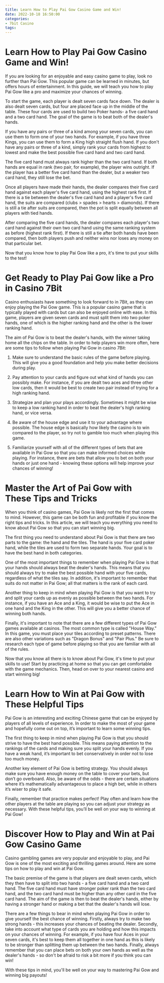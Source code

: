 ```yaml
---
title: Learn How to Play Pai Gow Casino Game and Win! 
date: 2022-10-18 16:50:00
categories:
- 7bit Casino
tags:
---
```



#  Learn How to Play Pai Gow Casino Game and Win! 

If you are looking for an enjoyable and easy casino game to play, look no further than Pai Gow. This popular game can be learned in minutes, but offers hours of entertainment. In this guide, we will teach you how to play Pai Gow like a pro and maximize your chances of winning.

To start the game, each player is dealt seven cards face down. The dealer is also dealt seven cards, but four are placed face up in the middle of the table. These four cards are used to build two Poker hands- a five card hand and a two card hand. The goal of the game is to beat both of the dealer's hands.

If you have any pairs or three of a kind among your seven cards, you can use them to form one of your two hands. For example, if you have three Kings, you can use them to form a King high straight flush hand. If you don't have any pairs or three of a kind, simply rank your cards from highest to lowest and make the best possible five card hand and two card hand.

The five card hand must always rank higher than the two card hand. If both hands are equal in rank (two pair, for example), the player wins outright. If the player has a better five card hand than the dealer, but a weaker two card hand, they still lose the bet.

Once all players have made their hands, the dealer compares their five card hand against each player's five card hand, using the highest rank first. If there is a tie between the dealer's five card hand and a player's five card hand, the suits are compared (clubs > spades > hearts > diamonds). If there is still a tie after suits are compared, then the pot is split equally between all players with tied hands. 

After comparing the five card hands, the dealer compares each player's two card hand against their own two card hand using the same ranking system as before (highest rank first). If there is still a tie after both hands have been compared, then both players push and neither wins nor loses any money on that particular bet. 

Now that you know how to play Pai Gow like a pro, it's time to put your skills to the test!

#  Get Ready to Play Pai Gow like a Pro in Casino 7Bit 

Casino enthusiasts have something to look forward to in 7Bit, as they can enjoy playing the Pai Gow game. This is a popular casino game that is typically played with cards but can also be enjoyed online with ease. In this game, players are given seven cards and must split them into two poker hands, one of which is the higher ranking hand and the other is the lower ranking hand.

The aim of Pai Gow is to beat the dealer's hands, with the winner taking home all the chips on the table. In order to help players win more often, here are some tips to follow when playing Pai Gow in casino 7Bit:

1. Make sure to understand the basic rules of the game before playing. This will give you a good foundation and help you make better decisions during play.

2. Pay attention to your cards and figure out what kind of hands you can possibly make. For instance, if you are dealt two aces and three other low cards, then it would be best to create two pair instead of trying for a high ranking hand.

3. Strategize and plan your plays accordingly. Sometimes it might be wise to keep a low ranking hand in order to beat the dealer's high ranking hand, or vice versa.

4. Be aware of the house edge and use it to your advantage where possible. The house edge is basically how likely the casino is to win compared to the player, so try not to gamble too much when playing this game.

5. Familiarize yourself with all of the different types of bets that are available in Pai Gow so that you can make informed choices while playing. For instance, there are bets that allow you to bet on both your hands or just one hand - knowing these options will help improve your chances of winning!

#  Master the Art of Pai Gow with These Tips and Tricks 

When you think of casino games, Pai Gow is likely not the first that comes to mind. However, this game can be both fun and profitable if you know the right tips and tricks. In this article, we will teach you everything you need to know about Pai Gow so that you can start winning big.

The first thing you need to understand about Pai Gow is that there are two parts to the game: the hand and the tiles. The hand is your five card poker hand, while the tiles are used to form two separate hands. Your goal is to have the best hand in both categories.

One of the most important things to remember when playing Pai Gow is that your hands should always beat the dealer's hands. This means that you should always try to make the best possible hand with your five cards, regardless of what the tiles say. In addition, it's important to remember that suits do not matter in Pai Gow; all that matters is the rank of each card.

Another thing to keep in mind when playing Pai Gow is that you want to try and split your cards up as evenly as possible between the two hands. For instance, if you have an Ace and a King, it would be wise to put the Ace in one hand and the King in the other. This will give you a better chance of winning both hands.

Finally, it's important to note that there are a few different types of Pai Gow games available at casinos. The most common type is called "House Way." In this game, you must place your tiles according to preset patterns. There are also other variations such as "Dragon Bonus" and "Pair Plus." Be sure to research each type of game before playing so that you are familiar with all of the rules.

Now that you know all there is to know about Pai Gow, it's time to put your skills to use! Start by practicing at home so that you can get comfortable with the game mechanics. Then, head on over to your nearest casino and start winning big!

#  Learn How to Win at Pai Gow with These Helpful Tips 

Pai Gow is an interesting and exciting Chinese game that can be enjoyed by players of all levels of experience. In order to make the most of your game and hopefully come out on top, it’s important to learn some winning tips.

The first thing to keep in mind when playing Pai Gow is that you should strive to have the best hand possible. This means paying attention to the rankings of the cards and making sure you split your hands evenly. If you have a weak hand, it’s important to bet conservatively in order not to lose too much money.

Another key element of Pai Gow is betting strategy. You should always make sure you have enough money on the table to cover your bets, but don’t go overboard. Also, be aware of the odds - there are certain situations where it’s mathematically advantageous to place a high bet, while in others it’s wiser to play it safe.

Finally, remember that practice makes perfect! Play often and learn how the other players at the table are playing so you can adjust your strategy as necessary. With these helpful tips, you’ll be well on your way to winning at Pai Gow!

#  Discover How to Play and Win at Pai Gow Casino Game

Casino gambling games are very popular and enjoyable to play, and Pai Gow is one of the most exciting and thrilling games around. Here are some tips on how to play and win at Pai Gow.

The basic premise of the game is that players are dealt seven cards, which they then have to split into two hands - a five card hand and a two card hand. The five card hand must have stronger poker rank than the two card hand, and the two card hand must be higher than any other card in the five card hand. The aim of the game is then to beat the dealer's hands, either by having a stronger hand or making a bet that the dealer's hands will lose.

There are a few things to bear in mind when playing Pai Gow in order to give yourself the best chance of winning. Firstly, always try to make two strong hands - this increases your chances of beating the dealer. Secondly, take into account what type of cards you are holding and how this impacts on your chances of winning. For example, if you have four Aces in your seven cards, it's best to keep them all together in one hand as this is likely to be stronger than splitting them up between the two hands. Finally, always remember that you can place bets on both your own hands as well as the dealer's hands - so don't be afraid to risk a bit more if you think you can win!

With these tips in mind, you'll be well on your way to mastering Pai Gow and winning big payouts!